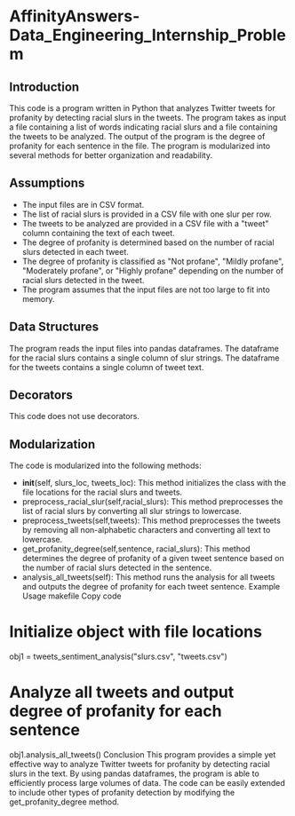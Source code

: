 # AffinityAnswers-Data_Engineering_Internship_Problem
## Introduction
This code is a program written in Python that analyzes Twitter tweets for profanity by detecting racial slurs in the tweets. The program takes as input a file containing a list of words indicating racial slurs and a file containing the tweets to be analyzed. The output of the program is the degree of profanity for each sentence in the file. The program is modularized into several methods for better organization and readability.

## Assumptions
- The input files are in CSV format.
- The list of racial slurs is provided in a CSV file with one slur per row.
- The tweets to be analyzed are provided in a CSV file with a "tweet" column containing the text of each tweet.
- The degree of profanity is determined based on the number of racial slurs detected in each tweet.
- The degree of profanity is classified as "Not profane", "Mildly profane", "Moderately profane", or "Highly profane" depending on the number of racial   slurs detected in the tweet.
- The program assumes that the input files are not too large to fit into memory.

## Data Structures
The program reads the input files into pandas dataframes. The dataframe for the racial slurs contains a single column of slur strings. The dataframe for the tweets contains a single column of tweet text.

## Decorators
This code does not use decorators.

## Modularization
The code is modularized into the following methods:

- __init__(self, slurs_loc, tweets_loc): This method initializes the class with the file locations for the racial slurs and tweets.
- preprocess_racial_slur(self,racial_slurs): This method preprocesses the list of racial slurs by converting all slur strings to lowercase.
- preprocess_tweets(self,tweets): This method preprocesses the tweets by removing all non-alphabetic characters and converting all text to lowercase.
- get_profanity_degree(self,sentence, racial_slurs): This method determines the degree of profanity of a given tweet sentence based on the number of racial slurs detected in the sentence.
- analysis_all_tweets(self): This method runs the analysis for all tweets and outputs the degree of profanity for each tweet sentence.
Example Usage
makefile
Copy code
# Initialize object with file locations
obj1 = tweets_sentiment_analysis("slurs.csv", "tweets.csv")

# Analyze all tweets and output degree of profanity for each sentence
obj1.analysis_all_tweets()
Conclusion
This program provides a simple yet effective way to analyze Twitter tweets for profanity by detecting racial slurs in the text. By using pandas dataframes, the program is able to efficiently process large volumes of data. The code can be easily extended to include other types of profanity detection by modifying the get_profanity_degree method.
